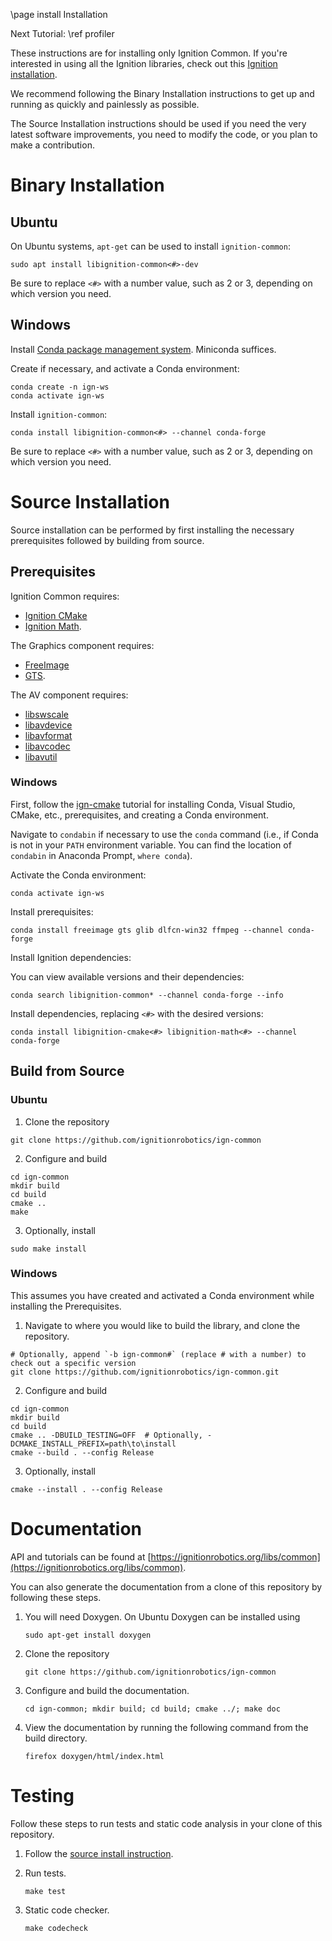 \page install Installation

Next Tutorial: \ref profiler

These instructions are for installing only Ignition Common.
If you're interested in using all the Ignition libraries, check out this [Ignition installation](https://ignitionrobotics.org/docs/latest/install).

We recommend following the Binary Installation instructions to get up and running as quickly and painlessly as possible.

The Source Installation instructions should be used if you need the very latest software improvements, you need to modify the code, or you plan to make a contribution.

# Binary Installation

## Ubuntu

On Ubuntu systems, `apt-get` can be used to install `ignition-common`:
```
sudo apt install libignition-common<#>-dev
```

Be sure to replace `<#>` with a number value, such as 2 or 3, depending on
which version you need.

## Windows

Install [Conda package management system](https://docs.conda.io/projects/conda/en/latest/user-guide/install/download.html).
Miniconda suffices.

Create if necessary, and activate a Conda environment:
```
conda create -n ign-ws
conda activate ign-ws
```

Install `ignition-common`:
```
conda install libignition-common<#> --channel conda-forge
```

Be sure to replace `<#>` with a number value, such as 2 or 3, depending on
which version you need.

# Source Installation

Source installation can be performed by first installing the necessary
prerequisites followed by building from source.

## Prerequisites

Ignition Common requires:

  * [Ignition CMake](https://ignitionrobotics.org/libs/cmake)
  * [Ignition Math](https://ignitionrobotics.org/libs/math).

The Graphics component requires:

  * [FreeImage](http://freeimage.sourceforge.net/)
  * [GTS](http://gts.sourceforge.net/).

The AV component requires:

  * [libswscale](https://www.ffmpeg.org/libswscale.html)
  * [libavdevice](https://www.ffmpeg.org/libavdevice.html)
  * [libavformat](https://www.ffmpeg.org/libavformat.html)
  * [libavcodec](https://www.ffmpeg.org/libavcodec.html)
  * [libavutil](https://www.ffmpeg.org/libavutil.html)

### Windows

First, follow the [ign-cmake](https://github.com/ignitionrobotics/ign-cmake) tutorial for installing Conda, Visual Studio, CMake, etc., prerequisites, and creating a Conda environment.

Navigate to `condabin` if necessary to use the `conda` command (i.e., if Conda is not in your `PATH` environment variable. You can find the location of `condabin` in Anaconda Prompt, `where conda`).

Activate the Conda environment:
```
conda activate ign-ws
```

Install prerequisites:
```
conda install freeimage gts glib dlfcn-win32 ffmpeg --channel conda-forge
```

Install Ignition dependencies:

You can view available versions and their dependencies:
```
conda search libignition-common* --channel conda-forge --info
```

Install dependencies, replacing `<#>` with the desired versions:
```
conda install libignition-cmake<#> libignition-math<#> --channel conda-forge
```

## Build from Source

### Ubuntu

1. Clone the repository
  ```
  git clone https://github.com/ignitionrobotics/ign-common
  ```

2. Configure and build
  ```
  cd ign-common
  mkdir build
  cd build
  cmake ..
  make
  ```

3. Optionally, install
  ```
  sudo make install
  ```

### Windows

This assumes you have created and activated a Conda environment while installing the Prerequisites.

1. Navigate to where you would like to build the library, and clone the repository.
  ```
  # Optionally, append `-b ign-common#` (replace # with a number) to check out a specific version
  git clone https://github.com/ignitionrobotics/ign-common.git
  ```

2. Configure and build
  ```
  cd ign-common
  mkdir build
  cd build
  cmake .. -DBUILD_TESTING=OFF  # Optionally, -DCMAKE_INSTALL_PREFIX=path\to\install
  cmake --build . --config Release
  ```

3. Optionally, install
  ```
  cmake --install . --config Release
  ```

# Documentation

API and tutorials can be found at [https://ignitionrobotics.org/libs/common](https://ignitionrobotics.org/libs/common).

You can also generate the documentation from a clone of this repository by following these steps.

1. You will need Doxygen. On Ubuntu Doxygen can be installed using

    ```
    sudo apt-get install doxygen
    ```

2. Clone the repository

    ```
    git clone https://github.com/ignitionrobotics/ign-common
    ```

3. Configure and build the documentation.

    ```
    cd ign-common; mkdir build; cd build; cmake ../; make doc
    ```

4. View the documentation by running the following command from the build directory.

    ```
    firefox doxygen/html/index.html
    ```

# Testing

Follow these steps to run tests and static code analysis in your clone of this repository.

1. Follow the [source install instruction](#source-install).

2. Run tests.

    ```
    make test
    ```

3. Static code checker.

    ```
    make codecheck
    ```

